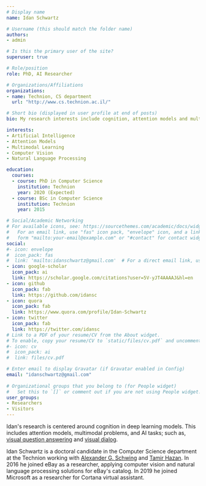 ```yaml
---
# Display name
name: Idan Schwartz

# Username (this should match the folder name)
authors:
- admin

# Is this the primary user of the site?
superuser: true

# Role/position
role: PhD, AI Researcher

# Organizations/Affiliations
organizations:
- name: Technion, CS department
  url: "http://www.cs.technion.ac.il/"

# Short bio (displayed in user profile at end of posts)
bio: My research interests include cognition, attention models and multi-modal problems.

interests:
- Artificial Intelligence
- Attention Models
- Multimodal Learning
- Computer Vision
- Natural Language Processing

education:
  courses:
  - course: PhD in Computer Science
    institution: Technion
    year: 2020 (Expected)
  - course: BSc in Computer Science
    institution: Technion
    year: 2015

# Social/Academic Networking
# For available icons, see: https://sourcethemes.com/academic/docs/widgets/#icons
#   For an email link, use "fas" icon pack, "envelope" icon, and a link in the
#   form "mailto:your-email@example.com" or "#contact" for contact widget.
social:
#- icon: envelope
#  icon_pack: fas
#  link: 'mailto:idanschwartz@gmail.com'  # For a direct email link, use "mailto:test@example.org".
- icon: google-scholar
  icon_pack: ai
  link: https://scholar.google.com/citations?user=5V-yJT4AAAAJ&hl=en
- icon: github
  icon_pack: fab
  link: https://github.com/idansc
- icon: quora
  icon_pack: fab
  link: https://www.quora.com/profile/Idan-Schwartz
- icon: twitter
  icon_pack: fab
  link: https://twitter.com/idansc
# Link to a PDF of your resume/CV from the About widget.
# To enable, copy your resume/CV to `static/files/cv.pdf` and uncomment the lines below.  
#- icon: cv
#  icon_pack: ai
#  link: files/cv.pdf

# Enter email to display Gravatar (if Gravatar enabled in Config)
email: "idanschwartz@gmail.com"
  
# Organizational groups that you belong to (for People widget)
#   Set this to `[]` or comment out if you are not using People widget.  
user_groups:
- Researchers
- Visitors
---
```

Idan's research is centered around cognition in deep learning models. This includes attention models, multimodal problems, and AI tasks; such as, <a href="https://visualqa.org/" target="_blank">visual question answering</a> and <a href="https://visualdialog.org/" target="_blank">visual dialog</a>.

Idan Schwartz is a doctoral candidate in the Computer Science department at the Technion working with <a href="http://www.alexander-schwing.de/" target="_blank">Alexander G. Schwing</a> and <a href="https://ie.technion.ac.il/~tamir.hazan/tamir.html" target="_blank">Tamir Hazan</a>.  In 2016 he joined eBay as a researcher, applying computer vision and natural language processing solutions for eBay's catalog. In 2019 he joined Microsoft as a researcher for Cortana virtual assistant.  
